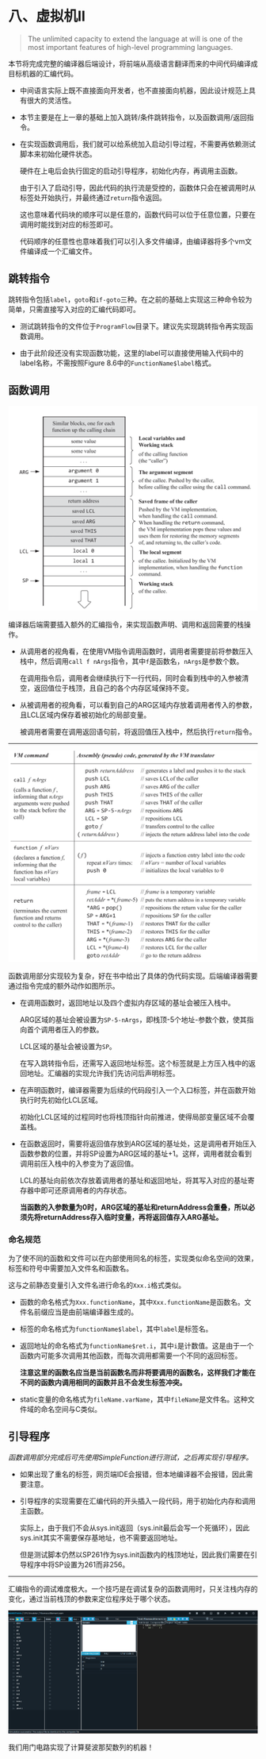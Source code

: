 # 八、虚拟机II

> The unlimited capacity to extend the language at will is one of the most
> important features of high-level programming languages.

本节将完成完整的编译器后端设计，将前端从高级语言翻译而来的中间代码编译成目标机器的汇编代码。

- 中间语言实际上既不直接面向开发者，也不直接面向机器，因此设计规范上具有很大的灵活性。

- 本节主要是在上一章的基础上加入跳转/条件跳转指令，以及函数调用/返回指令。

- 在实现函数调用后，我们就可以给系统加入启动引导过程，不需要再依赖测试脚本来初始化硬件状态。

    硬件在上电后会执行固定的启动引导程序，初始化内存，再调用主函数。

    由于引入了启动引导，因此代码的执行流是受控的，函数体只会在被调用时从标签处开始执行，并最终通过`return`指令返回。

    这也意味着代码块的顺序可以是任意的，函数代码可以位于任意位置，只要在调用时能找到对应的标签即可。

    代码顺序的任意性也意味着我们可以引入多文件编译，由编译器将多个vm文件编译成一个汇编文件。

## 跳转指令

跳转指令包括`label`，`goto`和`if-goto`三种。在之前的基础上实现这三种命令较为简单，只需直接写入对应的汇编代码即可。

- 测试跳转指令的文件位于`ProgramFlow`目录下。建议先实现跳转指令再实现函数调用。

- 由于此阶段还没有实现函数功能，这里的label可以直接使用输入代码中的label名称，不需按照Figure 8.6中的`FunctionName$label`格式。

## 函数调用

![alt text](stack.png)

编译器后端需要插入额外的汇编指令，来实现函数声明、调用和返回需要的栈操作。

- 从调用者的视角看，在使用VM指令调用函数时，调用者需要提前将参数压入栈中，然后调用`call f nArgs`指令，其中`f`是函数名，`nArgs`是参数个数。

    在调用指令后，调用者会继续执行下一行代码，同时会看到栈中的入参被清空，返回值位于栈顶，且自己的各个内存区域保持不变。

- 从被调用者的视角看，可以看到自己的ARG区域内存放着调用者传入的参数，且LCL区域内保存着被初始化的局部变量。

    被调用者需要在调用返回语句前，将返回值压入栈中，然后执行`return`指令。

---

![alt text](implementation.png)

函数调用部分实现较为复杂，好在书中给出了具体的伪代码实现。后端编译器需要通过指令完成的额外动作如图所示。

- 在调用函数时，返回地址以及四个虚拟内存区域的基址会被压入栈中。

    ARG区域的基址会被设置为`SP-5-nArgs`，即栈顶-5个地址-参数个数，使其指向首个调用者压入的参数。

    LCL区域的基址会被设置为`SP`。

    在写入跳转指令后，还需写入返回地址标签。这个标签就是上方压入栈中的返回地址。汇编器的实现允许我们先访问后声明标签。

- 在声明函数时，编译器需要为后续的代码段引入一个入口标签，并在函数开始执行时先初始化LCL区域。

    初始化LCL区域的过程同时也将栈顶指针向前推进，使得局部变量区域不会覆盖栈。

- 在函数返回时，需要将返回值存放到ARG区域的基址处，这是调用者开始压入函数参数的位置，并将SP设置为ARG区域的基址+1。这样，调用者就会看到调用前压入栈中的入参变为了返回值。

    LCL的基址向前依次存放着调用者的基址和返回地址，将其写入对应的基址寄存器中即可还原调用者的内存状态。

    **当函数的入参数量为0时，ARG区域的基址和returnAddress会重叠，所以必须先将returnAddress存入临时变量，再将返回值存入ARG基址。**

### 命名规范

为了使不同的函数和文件可以在内部使用同名的标签，实现类似命名空间的效果，标签和符号中需要加入文件名和函数名。

这与之前静态变量引入文件名进行命名的`Xxx.i`格式类似。

- 函数的命名格式为`Xxx.functionName`，其中`Xxx.functionName`是函数名。文件名前缀应当是由前端编译器生成的。

- 标签的命名格式为`functionName$label`，其中`label`是标签名。

- 返回地址的命名格式为`functionName$ret.i`，其中`i`是计数值。这是由于一个函数内可能多次调用其他函数，而每次调用都需要一个不同的返回标签。

    **注意这里的函数名应当是当前函数名而非将要调用的函数名，这样我们才能在不同的函数内调用相同的函数并且不会发生标签冲突。**

- static变量的命名格式为`fileName.varName`，其中`fileName`是文件名。这种文件域的命名空间与C类似。

## 引导程序

*函数调用部分完成后可先使用SimpleFunction进行测试，之后再实现引导程序。*

- 如果出现了重名的标签，网页端IDE会报错，但本地编译器不会报错，因此需要注意。

- 引导程序的实现需要在汇编代码的开头插入一段代码，用于初始化内存和调用主函数。

    实际上，由于我们不会从sys.init返回（sys.init最后会写一个死循环），因此sys.init其实不需要保存基地址，也不需要返回地址。

    但是测试脚本仍然以SP261作为sys.init函数内的栈顶地址，因此我们需要在引导程序中将SP设置为261而非256。

---

汇编指令的调试难度极大。一个技巧是在调试复杂的函数调用时，只关注栈内存的变化，通过当前栈顶的参数来定位程序处于哪个状态。

![alt text](Fibonacci.png)

我们用门电路实现了计算斐波那契数列的机器！